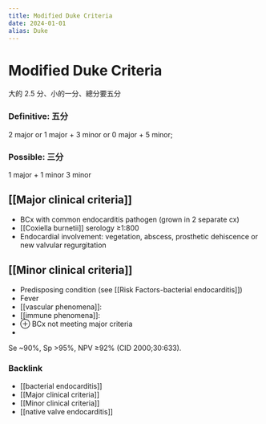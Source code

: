 ```yaml
---
title: Modified Duke Criteria
date: 2024-01-01
alias: Duke
---
```


# Modified Duke Criteria

大的 2.5 分、小的一分、總分要五分

### Definitive: 五分

2 major or
1 major + 3 minor or
0 major + 5 minor;

### Possible: 三分

1 major + 1 minor
3 minor

## [[Major clinical criteria]]

- BCx with common endocarditis pathogen (grown in 2 separate cx)
- [[Coxiella burnetii]] serology ≥1:800
- Endocardial involvement:
  vegetation, abscess, prosthetic dehiscence or new valvular regurgitation

## [[Minor clinical criteria]]

- Predisposing condition (see [[Risk Factors-bacterial endocarditis]])
- Fever
- [[vascular phenomena]]:
- [[immune phenomena]]:
- ⊕ BCx not meeting major criteria
-

Se ~90%, Sp >95%, NPV ≥92% (CID 2000;30:633).

### Backlink

- [[bacterial endocarditis]]
- [[Major clinical criteria]]
- [[Minor clinical criteria]]
- [[native valve endocarditis]]
